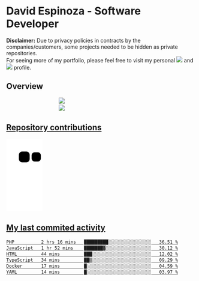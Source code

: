 # David Espinoza - Software Developer
<div id="links">
  <p>
    <strong>Disclaimer:</strong> Due to privacy policies in contracts by the companies/customers, some projects needed to be hidden as private repositories. <br />
For seeing more of my portfolio, please feel free to visit my personal <a href="https://davidespinoza.dev" target="_blank"><img src="https://img.shields.io/badge/website-000000?style=for-the-badge&logo=About.me&logoColor=white" target="_blank"></a> and <a href="https://www.linkedin.com/in/despinozap" target="_blank"><img src="https://img.shields.io/badge/LinkedIn-0077B5?style=for-the-badge&logo=linkedin&logoColor=white" target="_blank"></a> profile.
  </p>
</div>

## Overview

<div id="stats">
  <a href="https://github.com/despinozap">
  <img height="180em" style="margin: 0em 10em;" src="https://github-readme-stats.vercel.app/api?username=despinozap&show_icons=true&include_all_commits=true&count_private=true&theme=default"/>
  <img height="180em" style="margin: 0em 10em;" src="https://github-readme-stats.vercel.app/api/top-langs/?username=despinozap&layout=compact&langs_count=7&theme=default"/>
</div>
 
## Repository contributions
<div id="snake"> 

  ![Snake animation](https://github.com/despinozap/despinozap/blob/output/github-contribution-grid-snake.svg)
</div>

## My last commited activity
<!--START_SECTION:waka-->

```text
PHP          2 hrs 16 mins   █████████░░░░░░░░░░░░░░░░   36.51 %
JavaScript   1 hr 52 mins    ███████▓░░░░░░░░░░░░░░░░░   30.12 %
HTML         44 mins         ███░░░░░░░░░░░░░░░░░░░░░░   12.02 %
TypeScript   34 mins         ██▒░░░░░░░░░░░░░░░░░░░░░░   09.29 %
Docker       17 mins         █░░░░░░░░░░░░░░░░░░░░░░░░   04.59 %
YAML         14 mins         █░░░░░░░░░░░░░░░░░░░░░░░░   03.97 %
```

<!--END_SECTION:waka-->

